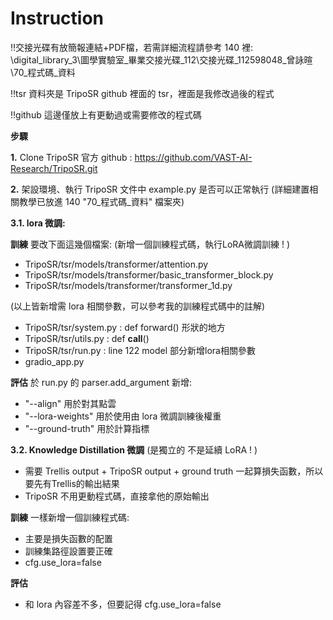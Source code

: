 # Instruction
‼️交接光碟有放簡報連結+PDF檔，若需詳細流程請參考 140 裡: \digital_library_3\圖學實驗室_畢業交接光碟_112\交接光碟_112598048_曾詠暄\70_程式碼_資料 

‼️tsr 資料夾是 TripoSR github 裡面的 tsr，裡面是我修改過後的程式

‼️github 這邊僅放上有更動過或需要修改的程式碼

**步驟**

**1.** Clone TripoSR 官方 github : https://github.com/VAST-AI-Research/TripoSR.git

**2.** 架設環境、執行 TripoSR 文件中 example.py 是否可以正常執行 (詳細建置相關教學已放進 140 "70_程式碼_資料" 檔案夾)

**3.1. lora 微調:**

**訓練** 要改下面這幾個檔案: (新增一個訓練程式碼，執行LoRA微調訓練 ! )
- TripoSR/tsr/models/transformer/attention.py
- TripoSR/tsr/models/transformer/basic_transformer_block.py
- TripoSR/tsr/models/transformer/transformer_1d.py
  
(以上皆新增需 lora 相關參數，可以參考我的訓練程式碼中的註解)

- TripoSR/tsr/system.py : def forward() 形狀的地方 
- TripoSR/tsr/utils.py : def __call__()
- TripoSR/tsr/run.py : line 122 model 部分新增lora相關參數
- gradio_app.py
  
**評估** 於 run.py 的 parser.add_argument 新增:
- "--align" 用於對其點雲
- "--lora-weights" 用於使用由 lora 微調訓練後權重
- "--ground-truth" 用於計算指標

**3.2. Knowledge Distillation 微調** (是獨立的 不是延續 LoRA ! )

- 需要 Trellis output + TripoSR output + ground truth 一起算損失函數，所以要先有Trellis的輸出結果
- TripoSR 不用更動程式碼，直接拿他的原始輸出

**訓練** 一樣新增一個訓練程式碼:
- 主要是損失函數的配置
- 訓練集路徑設置要正確
- cfg.use_lora=false
  
**評估** 
- 和 lora 內容差不多，但要記得 cfg.use_lora=false
